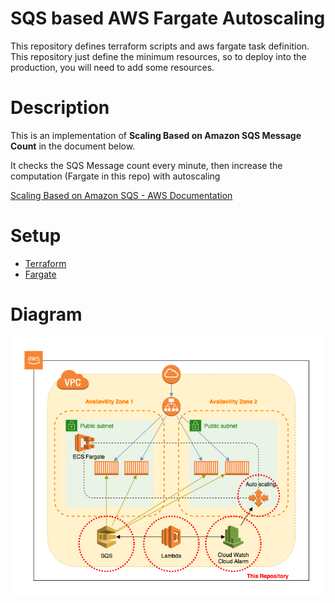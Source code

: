 
# SQS based AWS Fargate Autoscaling

This repository defines terraform scripts and aws fargate task definition.  
This repository just define the minimum resources, so to deploy into the production, you will need to add some resources.

# Description

This is an implementation of **Scaling Based on Amazon SQS Message Count** in the document below.

It checks the SQS Message count every minute, then increase the computation (Fargate in this repo) with autoscaling

[Scaling Based on Amazon SQS - AWS Documentation](https://docs.aws.amazon.com/autoscaling/ec2/userguide/as-using-sqs-queue.html)


# Setup 

- [Terraform](environment/README.md)
- [Fargate](fargate/README.md)

# Diagram

<img src="docs/SQSBasedAutoscaling.png" width=500>